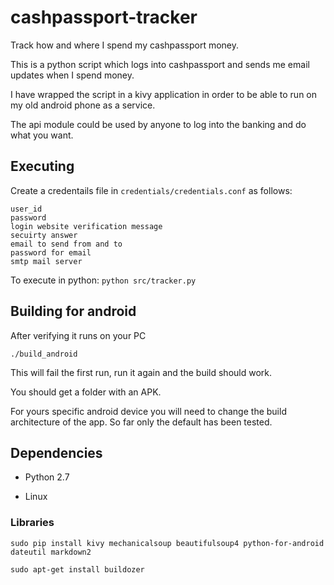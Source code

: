 # cashpassport-tracker

Track how and where I spend my cashpassport money.

This is a python script which logs into cashpassport and sends me email updates when I spend money.

I have wrapped the script in a kivy application in order to be able to run on my old android phone as a service.

The api module could be used by anyone to log into the banking and do what you want.

## Executing

Create a credentails file in `credentials/credentials.conf` as follows:

    user_id
    password
    login website verification message
    secuirty answer
    email to send from and to
    password for email
    smtp mail server

To execute in python: `python src/tracker.py`

## Building for android

After verifying it runs on your PC

`./build_android`

This will fail the first run, run it again and the build should work.

You should get a folder with an APK.

For yours specific android device you will need to change the build architecture of the app. So far only the default has been tested.

## Dependencies

- Python 2.7

- Linux

### Libraries

`sudo pip install kivy mechanicalsoup beautifulsoup4 python-for-android dateutil markdown2`

`sudo apt-get install buildozer`

